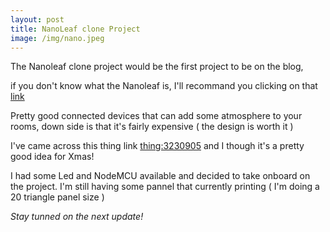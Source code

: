 ```yaml
---
layout: post
title: NanoLeaf clone Project
image: /img/nano.jpeg
---
```


The Nanoleaf clone project would be the first project to be on the blog,

if you don't know what the Nanoleaf is, I'll recommand you clicking on that [link](https://nanoleaf.me/en/)

Pretty good connected devices that can add some atmosphere to your rooms, down side is that it's fairly expensive ( the design is worth it )

I've came across this thing link [thing:3230905](https://www.thingiverse.com/thing:3230905) and I though it's a pretty good idea for Xmas!

I had some Led and NodeMCU available and decided to take onboard on the project. I'm still having some pannel that currently printing ( I'm doing a 20 triangle panel size )

_Stay tunned on the next update!_
